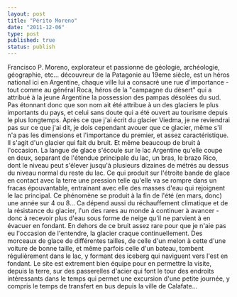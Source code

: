 ```yaml
---
layout: post
title: "Périto Moreno"
date: "2011-12-06"
type: post
published: true
status: publish
---
```


Francisco P. Moreno, explorateur et passionne de géologie, archéologie, géographie, etc... découvreur de la Patagonie au 19eme siècle, est un héros national ici en Argentine, chaque ville lui a consacré une rue d'importance - tout comme au général Roca, héros de la "campagne du désert" qui a attribué à la jeune Argentine la possession des pampas désolées du sud. Pas étonnant donc que son nom ait été attribue à un des glaciers le plus importants du pays, et celui sans doute qui a été ouvert au tourisme depuis le plus longtemps. Après ce que j'ai écrit du glacier Viedma, je ne reviendrai pas sur ce que j'ai dit, je dois cependant avouer que ce glacier, même s'il n'a pas les dimensions et l'importance du premier, et assez caractéristique. Il s'agit d'un glacier qui fait du bruit. Et même beaucoup de bruit à l'occasion. La langue de glace s'écoule sur le lac Argentine qu'elle coupe en deux, separant de l'étendue principale du lac, un bras, le brazo Rico, dont le niveau peut s'élever jusqu'à plusieurs dizaines de métrés au dessus du niveau normal du reste du lac. Ce qui produit sur l'étroite bande de glace en contact avec la terre une pression telle qu'elle va se rompre dans un fracas épouvantable, entrainant avec elle des masses d'eau qui rejoignent le lac principal. Ce phénomène se produit à la fin de l'été (en mars, donc) une année sur 4 ou 8... Ca dépend aussi du réchauffement climatique et de la résistance du glacier, l'un des rares au monde à continuer à avancer - donc à recevoir plus d'eau sous forme de neige qu'il ne parvient à en évacuer en fondant. En dehors de ce bruit assez rare pour que je n'aie pas eu l'occasion de l'entendre, la glacier craque continuellement. Des morceaux de glace de différentes tailles, de celle d'un melon à cette d'une voiture de bonne taille, et même parfois celle d'un bateau, tombent régulièrement dans le lac, y formant des iceberg qui naviguent vers l'est en fondant. Le site est extrement bien équipe pour en permettre la visite, depuis la terre, sur des passerelles d'acier qui font le tour des endroits intéressants dans le temps qui permet une excursion d'une petite journée, y compris le temps de transfert en bus depuis la ville de Calafate...
